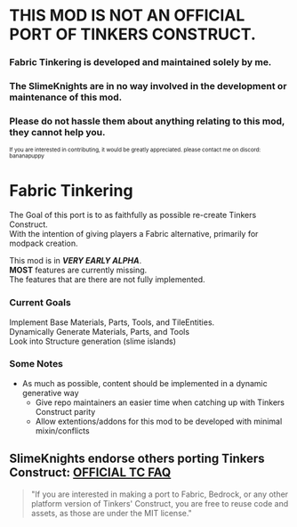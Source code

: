 # THIS MOD IS NOT AN OFFICIAL PORT OF TINKERS CONSTRUCT.
### Fabric Tinkering is developed and maintained solely by me.
### The SlimeKnights are in no way involved in the development or maintenance of this mod.
### Please do not hassle them about anything relating to this mod, they cannot help you.
<sup><sub>If you are interested in contributing, it would be greatly appreciated. please contact me on discord: bananapuppy</sub></sup>


# Fabric Tinkering

The Goal of this port is to as faithfully as possible re-create Tinkers Construct.<br>
With the intention of giving players a Fabric alternative, primarily for modpack creation.

This mod is in ***VERY EARLY ALPHA***.<br>
**MOST** features are currently missing.<br>
The features that are there are not fully implemented.


### **Current Goals**
Implement Base Materials, Parts, Tools, and TileEntities.<br>
Dynamically Generate Materials, Parts, and Tools<br>
Look into Structure generation (slime islands)
### **Some Notes**
- As much as possible, content should be implemented in a dynamic generative way
  - Give repo maintainers an easier time when catching up with Tinkers Construct parity
  - Allow extentions/addons for this mod to be developed with minimal mixin/conflicts


## SlimeKnights endorse others porting Tinkers Construct: [OFFICIAL TC FAQ](https://github.com/SlimeKnights/TinkersConstruct/wiki/General-FAQ#do-you-plan-to-port-the-mod-to-fabric-bedrock-or-any-other-platform-besides-forge)<br>
> "If you are interested in making a port to Fabric, Bedrock, or any other platform version of Tinkers' Construct, you are free to reuse code and assets, as those are under the MIT license."
